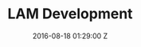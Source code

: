 ---
title: LAM Development
date: 2016-08-18 01:29:00 Z
position: 0
layout: index
header-text: LAM Development
header-subtext: Bringing solar to New York State
bullet1-title: Efficient
bullet1-body: Solar energy is quickly becoming the most efficient source of power
  to produce
bullet2-title: Affordable
bullet2-body: By harvesting solar on an ideal plot, costs are driven down for consumers
  everywhere
bullet3-title: Safe
bullet3-body: Solar is 100% environmentally friendly, and safe for any neighborhood
  to use
section1-title: LAM knows solar
section1-subtitle: LAM Development brings solar power to municipalities in New York
section1-body-title: We're the best in the business
section1-body: The adoption of renewable energy alternatives in New York State has been stagnant relative to many other states around the country. In order to combat this problem, Governor Cuomo has instituted one of the most aggressive energy programs to spur the development of cleaner energy facilities.<br/><br/>LAM Development sees New York State as an area with great potential, and an area where we have the opportunity to make a substantial positive impact.
section1-body-link: Read more about us &rarr;
section2-title: What's our secret?
section2-subtitle: We partner with the best in the business
---